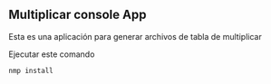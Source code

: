 ## Multiplicar console App

Esta es una aplicación para generar archivos de tabla de multiplicar

Ejecutar este comando

```
nmp install
```